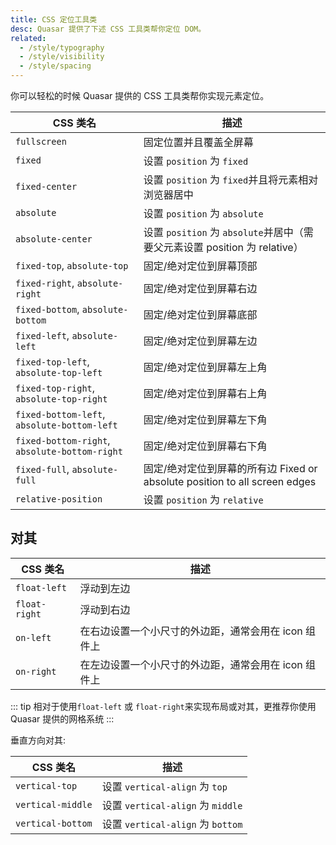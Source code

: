```yaml
---
title: CSS 定位工具类
desc: Quasar 提供了下述 CSS 工具类帮你定位 DOM。
related:
  - /style/typography
  - /style/visibility
  - /style/spacing
---
```


你可以轻松的时候 Quasar 提供的 CSS 工具类帮你实现元素定位。

| CSS 类名 | 描述 |
| --- | --- |
| `fullscreen` | 固定位置并且覆盖全屏幕 |
| `fixed` | 设置 `position` 为 `fixed` |
| `fixed-center` | 设置 `position` 为 `fixed`并且将元素相对浏览器居中 |
| `absolute` | 设置 `position` 为 `absolute` |
| `absolute-center` | 设置 `position` 为 `absolute`并居中（需要父元素设置 position 为 relative） |
| `fixed-top`, `absolute-top` | 固定/绝对定位到屏幕顶部  |
| `fixed-right`, `absolute-right` |固定/绝对定位到屏幕右边 |
| `fixed-bottom`, `absolute-bottom` |固定/绝对定位到屏幕底部 |
| `fixed-left`, `absolute-left` |固定/绝对定位到屏幕左边 |
| `fixed-top-left`, `absolute-top-left` |固定/绝对定位到屏幕左上角  |
| `fixed-top-right`, `absolute-top-right` |固定/绝对定位到屏幕右上角  |
| `fixed-bottom-left`, `absolute-bottom-left` |固定/绝对定位到屏幕左下角 |
| `fixed-bottom-right`, `absolute-bottom-right` |固定/绝对定位到屏幕右下角  |
| `fixed-full`, `absolute-full` |固定/绝对定位到屏幕的所有边 Fixed or absolute position to all screen edges |
| `relative-position` | 设置 `position` 为 `relative` |

## 对其
| CSS 类名 | 描述 |
| --- | --- |
| `float-left` | 浮动到左边  |
| `float-right` | 浮动到右边 |
| `on-left` | 在右边设置一个小尺寸的外边距，通常会用在 icon 组件上|
| `on-right` | 在左边设置一个小尺寸的外边距，通常会用在 icon 组件上  |

::: tip
相对于使用`float-left` 或 `float-right`来实现布局或对其，更推荐你使用 Quasar 提供的网格系统
:::

垂直方向对其:

| CSS 类名 | 描述 |
| --- | --- |
| `vertical-top` | 设置 `vertical-align` 为 `top` |
| `vertical-middle` | 设置 `vertical-align` 为 `middle` |
| `vertical-bottom` | 设置 `vertical-align` 为 `bottom` |
